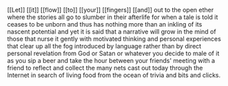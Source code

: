 [[Let]] [[it]] [[flow]] [[to]] [[your]] [[fingers]] [[and]] out to the open ether where the stories all go to slumber in their afterlife for when a tale is told it ceases to be unborn and thus has nothing more than an inkling of its nascent potential and yet it is said that a narrative will grow in the mind of those that nurse it gently with motivated thinking and personal experiences that clear up all the fog introduced by language rather than by direct personal revelation from God or Satan or whatever you decide to male of it as you sip a beer and take the hour between your friends' meeting with a friend to reflect and collect the many nets cast out today through the Internet in search of living food from the ocean of trivia and bits and clicks.